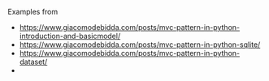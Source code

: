 Examples from 
- https://www.giacomodebidda.com/posts/mvc-pattern-in-python-introduction-and-basicmodel/
- https://www.giacomodebidda.com/posts/mvc-pattern-in-python-sqlite/
- https://www.giacomodebidda.com/posts/mvc-pattern-in-python-dataset/
- 